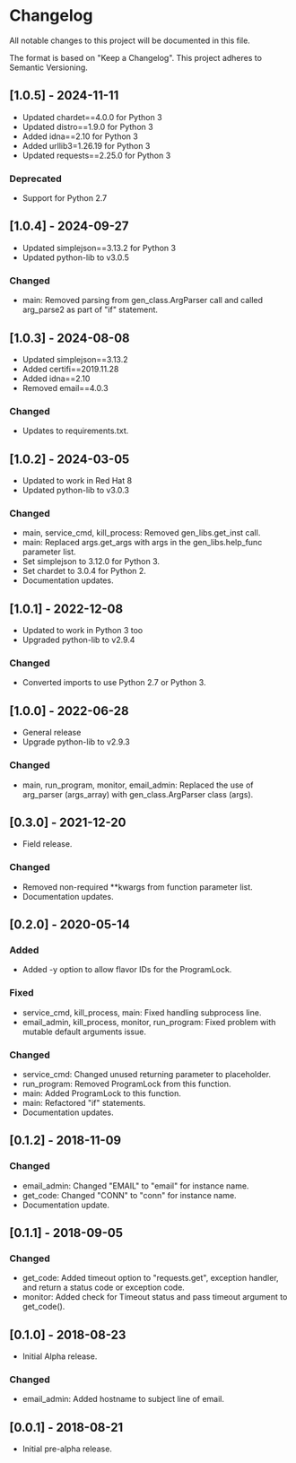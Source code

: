 # Changelog
All notable changes to this project will be documented in this file.

The format is based on "Keep a Changelog".  This project adheres to Semantic Versioning.


## [1.0.5] - 2024-11-11
- Updated chardet==4.0.0 for Python 3
- Updated distro==1.9.0 for Python 3
- Added idna==2.10 for Python 3
- Added urllib3=1.26.19 for Python 3
- Updated requests==2.25.0 for Python 3

### Deprecated
- Support for Python 2.7


## [1.0.4] - 2024-09-27
- Updated simplejson==3.13.2 for Python 3
- Updated python-lib to v3.0.5

### Changed
- main: Removed parsing from gen_class.ArgParser call and called arg_parse2 as part of "if" statement.


## [1.0.3] - 2024-08-08
- Updated simplejson==3.13.2
- Added certifi==2019.11.28
- Added idna==2.10
- Removed email==4.0.3

### Changed
- Updates to requirements.txt.


## [1.0.2] - 2024-03-05
- Updated to work in Red Hat 8
- Updated python-lib to v3.0.3

### Changed
- main, service_cmd, kill_process: Removed gen_libs.get_inst call.
- main: Replaced args.get_args with args in the gen_libs.help_func parameter list.
- Set simplejson to 3.12.0 for Python 3.
- Set chardet to 3.0.4 for Python 2.
- Documentation updates.


## [1.0.1] - 2022-12-08
- Updated to work in Python 3 too
- Upgraded python-lib to v2.9.4

### Changed
- Converted imports to use Python 2.7 or Python 3.


## [1.0.0] - 2022-06-28
- General release
- Upgrade python-lib to v2.9.3

### Changed
- main, run_program, monitor, email_admin: Replaced the use of arg_parser (args_array) with gen_class.ArgParser class (args).


## [0.3.0] - 2021-12-20
- Field release.

### Changed
- Removed non-required \*\*kwargs from function parameter list.
- Documentation updates.


## [0.2.0] - 2020-05-14
### Added
- Added -y option to allow flavor IDs for the ProgramLock.

### Fixed
- service_cmd, kill_process, main:  Fixed handling subprocess line.
- email_admin, kill_process, monitor, run_program:  Fixed problem with mutable default arguments issue.

### Changed
- service_cmd:  Changed unused returning parameter to placeholder.
- run_program:  Removed ProgramLock from this function.
- main: Added ProgramLock to this function.
- main:  Refactored "if" statements.
- Documentation updates.


## [0.1.2] - 2018-11-09
### Changed
- email_admin:  Changed "EMAIL" to "email" for instance name.
- get_code:  Changed "CONN" to "conn" for instance name.
- Documentation update.


## [0.1.1] - 2018-09-05
### Changed
- get_code:  Added timeout option to "requests.get", exception handler, and return a status code or exception code.
- monitor:  Added check for Timeout status and pass timeout argument to get_code().


## [0.1.0] - 2018-08-23
- Initial Alpha release.

### Changed
- email_admin:  Added hostname to subject line of email.


## [0.0.1] - 2018-08-21
- Initial pre-alpha release.

